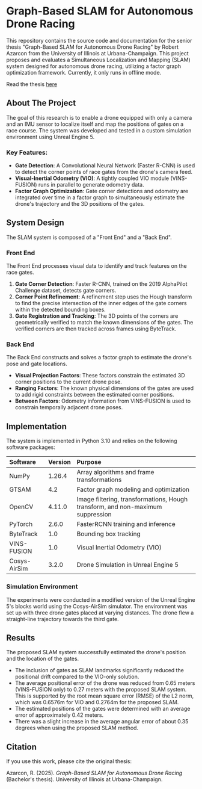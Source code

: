 # Graph-Based SLAM for Autonomous Drone Racing

This repository contains the source code and documentation for the senior thesis "Graph-Based SLAM for Autonomous Drone Racing" by Robert Azarcon from the University of Illinois at Urbana-Champaign. This project proposes and evaluates a Simultaneous Localization and Mapping (SLAM) system designed for autonomous drone racing, utilizing a factor graph optimization framework. Currently, it only runs in offline mode.

Read the thesis [here](Undergrad_Senior_Thesis.pdf)

## About The Project

The goal of this research is to enable a drone equipped with only a camera and an IMU sensor to localize itself and map the positions of gates on a race course. The system was developed and tested in a custom simulation environment using Unreal Engine 5.

### Key Features:
* **Gate Detection**: A Convolutional Neural Network (Faster R-CNN) is used to detect the corner points of race gates from the drone's camera feed.
* **Visual-Inertial Odometry (VIO)**: A tightly coupled VIO module (VINS-FUSION) runs in parallel to generate odometry data.
* **Factor Graph Optimization**: Gate corner detections and odometry are integrated over time in a factor graph to simultaneously estimate the drone's trajectory and the 3D positions of the gates.

## System Design

The SLAM system is composed of a "Front End" and a "Back End".

### Front End
The Front End processes visual data to identify and track features on the race gates.

1. **Gate Corner Detection**: Faster R-CNN, trained on the 2019 AlphaPilot Challenge dataset, detects gate corners.
2. **Corner Point Refinement**: A refinement step uses the Hough transform to find the precise intersection of the inner edges of the gate corners within the detected bounding boxes.
3. **Gate Registration and Tracking**: The 3D points of the corners are geometrically verified to match the known dimensions of the gates. The verified corners are then tracked across frames using ByteTrack.

### Back End
The Back End constructs and solves a factor graph to estimate the drone's pose and gate locations.

* **Visual Projection Factors**: These factors constrain the estimated 3D corner positions to the current drone pose.
* **Ranging Factors**: The known physical dimensions of the gates are used to add rigid constraints between the estimated corner positions.
* **Between Factors**: Odometry information from VINS-FUSION is used to constrain temporally adjacent drone poses.

## Implementation

The system is implemented in Python 3.10 and relies on the following software packages:

| Software | Version | Purpose |
| :--- | :--- | :--- |
| NumPy | 1.26.4 | Array algorithms and frame transformations |
| GTSAM | 4.2 | Factor graph modeling and optimization |
| OpenCV | 4.11.0 | Image filtering, transformations, Hough transform, and non-maximum suppression |
| PyTorch | 2.6.0 | FasterRCNN training and inference |
| ByteTrack | 1.0 | Bounding box tracking |
| VINS-FUSION | 1.0 | Visual Inertial Odometry (VIO) |
| Cosys-AirSim | 3.2.0 | Drone Simulation in Unreal Engine 5 |

### Simulation Environment

The experiments were conducted in a modified version of the Unreal Engine 5's blocks world using the Cosys-AirSim simulator. The environment was set up with three drone gates placed at varying distances. The drone flew a straight-line trajectory towards the third gate.

## Results

The proposed SLAM system successfully estimated the drone's position and the location of the gates.

* The inclusion of gates as SLAM landmarks significantly reduced the positional drift compared to the VIO-only solution.
* The average positional error of the drone was reduced from 0.65 meters (VINS-FUSION only) to 0.27 meters with the proposed SLAM system. This is supported by the root mean square error (RMSE) of the L2 norm, which was 0.6576m for VIO and 0.2764m for the proposed SLAM.
* The estimated positions of the gates were determined with an average error of approximately 0.42 meters.
* There was a slight increase in the average angular error of about 0.35 degrees when using the proposed SLAM method.

## Citation

If you use this work, please cite the original thesis:

Azarcon, R. (2025). *Graph-Based SLAM for Autonomous Drone Racing* (Bachelor's thesis). University of Illinois at Urbana-Champaign.

